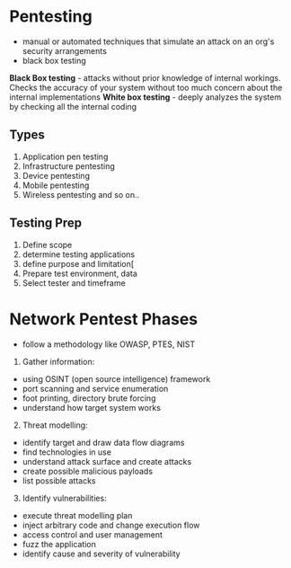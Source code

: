 # Pentesting
- manual or automated techniques that simulate an attack on an org's security arrangements
- black box testing 

**Black Box testing** - attacks without prior knowledge of internal workings. Checks the accuracy of your system without too much concern about the internal implementations
**White box testing** - deeply analyzes the system by checking all the internal coding

## Types
1) Application pen testing
2) Infrastructure pentesting
3) Device pentesting
4) Mobile pentesting
5) Wireless pentesting
and so on..

## Testing Prep
1. Define scope
2. determine testing applications
3. define purpose and limitation[
4. Prepare test environment, data
5. Select tester and timeframe

# Network Pentest Phases
- follow a methodology like OWASP, PTES, NIST
1) Gather information:
  - using OSINT (open source intelligence) framework
  - port scanning and service enumeration
  - foot printing, directory brute forcing
  - understand how target system works
2) Threat modelling:
  - identify target and draw data flow diagrams
  - find technologies in use
  - understand attack surface and create attacks
  - create possible malicious payloads
  - list possible attacks
3) Identify vulnerabilities:
  - execute threat modelling plan
  - inject arbitrary code and change execution flow
  - access control and user management
  - fuzz the application
  - identify cause and severity of vulnerability
